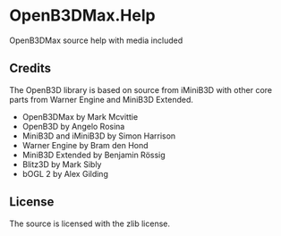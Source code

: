 OpenB3DMax.Help
===============

OpenB3DMax source help with media included

## Credits

The OpenB3D library is based on source from iMiniB3D with other core parts from Warner Engine and MiniB3D Extended.

* OpenB3DMax by Mark Mcvittie
* OpenB3D by Angelo Rosina
* MiniB3D and iMiniB3D by Simon Harrison
* Warner Engine by Bram den Hond
* MiniB3D Extended by Benjamin Rössig
* Blitz3D by Mark Sibly
* bOGL 2 by Alex Gilding

## License

The source is licensed with the zlib license.
